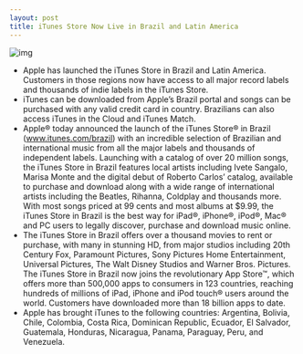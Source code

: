 ```yaml
---
layout: post
title: iTunes Store Now Live in Brazil and Latin America
---
```

![img](http://media.idownloadblog.com/wp-content/uploads/2011/12/20111139itunesbrazil.jpg)
* Apple has launched the iTunes Store in Brazil and Latin America. Customers in those regions now have access to all major record labels and thousands of indie labels in the iTunes Store.
* iTunes can be downloaded from Apple’s Brazil portal and songs can be purchased with any valid credit card in country. Brazilians can also access iTunes in the Cloud and iTunes Match.
* Apple® today announced the launch of the iTunes Store® in Brazil (www.itunes.com/brazil) with an incredible selection of Brazilian and international music from all the major labels and thousands of independent labels. Launching with a catalog of over 20 million songs, the iTunes Store in Brazil features local artists including Ivete Sangalo, Marisa Monte and the digital debut of Roberto Carlos’ catalog, available to purchase and download along with a wide range of international artists including the Beatles, Rihanna, Coldplay and thousands more. With most songs priced at 99 cents and most albums at $9.99, the iTunes Store in Brazil is the best way for iPad®, iPhone®, iPod®, Mac® and PC users to legally discover, purchase and download music online.
* The iTunes Store in Brazil offers over a thousand movies to rent or purchase, with many in stunning HD, from major studios including 20th Century Fox, Paramount Pictures, Sony Pictures Home Entertainment, Universal Pictures, The Walt Disney Studios and Warner Bros. Pictures. The iTunes Store in Brazil now joins the revolutionary App Store™, which offers more than 500,000 apps to consumers in 123 countries, reaching hundreds of millions of iPad, iPhone and iPod touch® users around the world. Customers have downloaded more than 18 billion apps to date.
* Apple has brought iTunes to the following countries: Argentina, Bolivia, Chile, Colombia, Costa Rica, Dominican Republic, Ecuador, El Salvador, Guatemala, Honduras, Nicaragua, Panama, Paraguay, Peru, and Venezuela.

